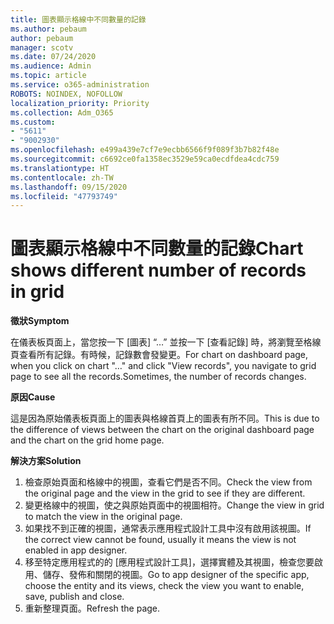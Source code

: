 ```yaml
---
title: 圖表顯示格線中不同數量的記錄
ms.author: pebaum
author: pebaum
manager: scotv
ms.date: 07/24/2020
ms.audience: Admin
ms.topic: article
ms.service: o365-administration
ROBOTS: NOINDEX, NOFOLLOW
localization_priority: Priority
ms.collection: Adm_O365
ms.custom:
- "5611"
- "9002930"
ms.openlocfilehash: e499a439e7cf7e9ecbb6566f9f089f3b7b82f48e
ms.sourcegitcommit: c6692ce0fa1358ec3529e59ca0ecdfdea4cdc759
ms.translationtype: HT
ms.contentlocale: zh-TW
ms.lasthandoff: 09/15/2020
ms.locfileid: "47793749"
---
```

# <a name="chart-shows-different-number-of-records-in-grid"></a><span data-ttu-id="8d3ad-102">圖表顯示格線中不同數量的記錄</span><span class="sxs-lookup"><span data-stu-id="8d3ad-102">Chart shows different number of records in grid</span></span>

<span data-ttu-id="8d3ad-103">**徵狀**</span><span class="sxs-lookup"><span data-stu-id="8d3ad-103">**Symptom**</span></span>

<span data-ttu-id="8d3ad-104">在儀表板頁面上，當您按一下 [圖表] “…” 並按一下 [查看記錄] 時，將瀏覽至格線頁查看所有記錄。有時候，記錄數會發變更。</span><span class="sxs-lookup"><span data-stu-id="8d3ad-104">For chart on dashboard page, when you click on chart "…" and click "View records", you navigate to grid page to see all the records.Sometimes, the number of records changes.</span></span>

<span data-ttu-id="8d3ad-105">**原因**</span><span class="sxs-lookup"><span data-stu-id="8d3ad-105">**Cause**</span></span>

<span data-ttu-id="8d3ad-106">這是因為原始儀表板頁面上的圖表與格線首頁上的圖表有所不同。</span><span class="sxs-lookup"><span data-stu-id="8d3ad-106">This is due to the difference of views between the chart on the original dashboard page and the chart on the grid home page.</span></span>  

<span data-ttu-id="8d3ad-107">**解決方案**</span><span class="sxs-lookup"><span data-stu-id="8d3ad-107">**Solution**</span></span>

1. <span data-ttu-id="8d3ad-108">檢查原始頁面和格線中的視圖，查看它們是否不同。</span><span class="sxs-lookup"><span data-stu-id="8d3ad-108">Check the view from the original page and the view in the grid to see if they are different.</span></span>
2. <span data-ttu-id="8d3ad-109">變更格線中的視圖，使之與原始頁面中的視圖相符。</span><span class="sxs-lookup"><span data-stu-id="8d3ad-109">Change the view in grid to match the view in the original page.</span></span>
3. <span data-ttu-id="8d3ad-110">如果找不到正確的視圖，通常表示應用程式設計工具中沒有啟用該視圖。</span><span class="sxs-lookup"><span data-stu-id="8d3ad-110">If the correct view cannot be found, usually it means the view is not enabled in app designer.</span></span>
4. <span data-ttu-id="8d3ad-111">移至特定應用程式的的 [應用程式設計工具]，選擇實體及其視圖，檢查您要啟用、儲存、發佈和關閉的視圖。</span><span class="sxs-lookup"><span data-stu-id="8d3ad-111">Go to app designer of the specific app, choose the entity and its views, check the view you want to enable, save, publish and close.</span></span>
5. <span data-ttu-id="8d3ad-112">重新整理頁面。</span><span class="sxs-lookup"><span data-stu-id="8d3ad-112">Refresh the page.</span></span>